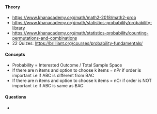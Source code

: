#### Theory
* https://www.khanacademy.org/math/math2-2018/math2-prob
* https://www.khanacademy.org/math/statistics-probability/probability-library
* https://www.khanacademy.org/math/statistics-probability/counting-permutations-and-combinations
* 22 Quizes: https://brilliant.org/courses/probability-fundamentals/

#### Concepts
* Probability = Interested Outcome / Total Sample Space
* If there are n items and option to choose k items = nPr if order is important i.e if ABC is different from BAC
* If there are n items and option to choose k items = nCr if order is NOT important i.e if ABC is same as BAC


#### Questions
* 















